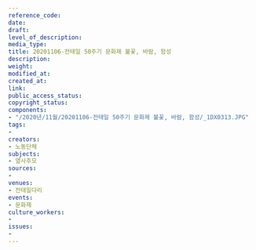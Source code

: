 ```yaml
---
reference_code: 
date: 
draft: 
level_of_description: 
media_type: 
title: 20201106-전태일 50주기 문화제 불꽃, 바람, 함성
description: 
weight: 
modified_at: 
created_at: 
link: 
public_access_status: 
copyright_status: 
components:
- "/2020년/11월/20201106-전태일 50주기 문화제 불꽃, 바람, 함성/_1DX0313.JPG"
tags:
- 
creators:
- 노동단체
subjects:
- 열사추모
sources:
- 
venues:
- 전태일다리
events:
- 문화제
culture_workers:
- 
issues:
- 
---
```

